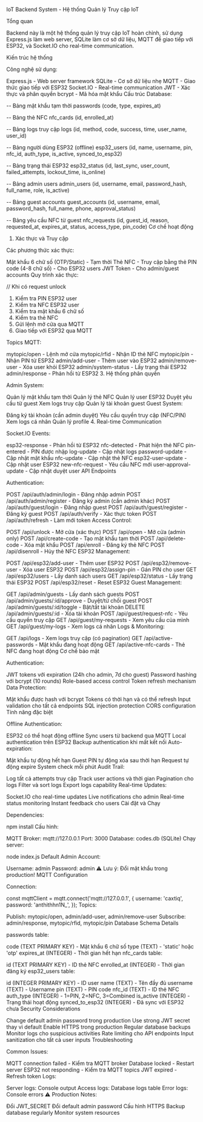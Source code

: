 IoT Backend System - Hệ thống Quản lý Truy cập IoT

Tổng quan

Backend này là một hệ thống quản lý truy cập IoT hoàn chỉnh, sử dụng Express.js làm web server, SQLite làm cơ sở dữ liệu, MQTT để giao tiếp với ESP32, và Socket.IO cho real-time communication.

Kiến trúc hệ thống

Công nghệ sử dụng:

Express.js - Web server framework
SQLite - Cơ sở dữ liệu nhẹ
MQTT - Giao thức giao tiếp với ESP32
Socket.IO - Real-time communication
JWT - Xác thực và phân quyền
bcrypt - Mã hóa mật khẩu
Cấu trúc Database:

-- Bảng mật khẩu tạm thời
passwords (code, type, expires_at)

-- Bảng thẻ NFC
nfc_cards (id, enrolled_at)

-- Bảng logs truy cập
logs (id, method, code, success, time, user_name, user_id)

-- Bảng người dùng ESP32 (offline)
esp32_users (id, name, username, pin, nfc_id, auth_type, is_active, synced_to_esp32)

-- Bảng trạng thái ESP32
esp32_status (id, last_sync, user_count, failed_attempts, lockout_time, is_online)

-- Bảng admin users
admin_users (id, username, email, password_hash, full_name, role, is_active)

-- Bảng guest accounts
guest_accounts (id, username, email, password_hash, full_name, phone, approval_status)

-- Bảng yêu cầu NFC từ guest
nfc_requests (id, guest_id, reason, requested_at, expires_at, status, access_type, pin_code)
Cơ chế hoạt động

1. Xác thực và Truy cập

Các phương thức xác thực:

Mật khẩu 6 chữ số (OTP/Static) - Tạm thời
Thẻ NFC - Truy cập bằng thẻ
PIN code (4-8 chữ số) - Cho ESP32 users
JWT Token - Cho admin/guest accounts
Quy trình xác thực:

// Khi có request unlock
1. Kiểm tra PIN ESP32 user
2. Kiểm tra NFC ESP32 user  
3. Kiểm tra mật khẩu 6 chữ số
4. Kiểm tra thẻ NFC
5. Gửi lệnh mở cửa qua MQTT
2. Giao tiếp với ESP32 qua MQTT

Topics MQTT:

mytopic/open - Lệnh mở cửa
mytopic/rfid - Nhận ID thẻ NFC
mytopic/pin - Nhận PIN từ ESP32
admin/add-user - Thêm user vào ESP32
admin/remove-user - Xóa user khỏi ESP32
admin/system-status - Lấy trạng thái ESP32
admin/response - Phản hồi từ ESP32
3. Hệ thống phân quyền

Admin System:

Quản lý mật khẩu tạm thời
Quản lý thẻ NFC
Quản lý user ESP32
Duyệt yêu cầu từ guest
Xem logs truy cập
Quản lý tài khoản guest
Guest System:

Đăng ký tài khoản (cần admin duyệt)
Yêu cầu quyền truy cập (NFC/PIN)
Xem logs cá nhân
Quản lý profile
4. Real-time Communication

Socket.IO Events:

esp32-response - Phản hồi từ ESP32
nfc-detected - Phát hiện thẻ NFC
pin-entered - PIN được nhập
log-update - Cập nhật logs
password-update - Cập nhật mật khẩu
nfc-update - Cập nhật thẻ NFC
esp32-user-update - Cập nhật user ESP32
new-nfc-request - Yêu cầu NFC mới
user-approval-update - Cập nhật duyệt user
API Endpoints

Authentication:

POST /api/auth/admin/login - Đăng nhập admin
POST /api/auth/admin/register - Đăng ký admin (cần admin khác)
POST /api/auth/guest/login - Đăng nhập guest
POST /api/auth/guest/register - Đăng ký guest
POST /api/auth/verify - Xác thực token
POST /api/auth/refresh - Làm mới token
Access Control:

POST /api/unlock - Mở cửa (xác thực)
POST /api/open - Mở cửa (admin only)
POST /api/create-code - Tạo mật khẩu tạm thời
POST /api/delete-code - Xóa mật khẩu
POST /api/enroll - Đăng ký thẻ NFC
POST /api/disenroll - Hủy thẻ NFC
ESP32 Management:

POST /api/esp32/add-user - Thêm user ESP32
POST /api/esp32/remove-user - Xóa user ESP32
POST /api/esp32/assign-pin - Gán PIN cho user
GET /api/esp32/users - Lấy danh sách users
GET /api/esp32/status - Lấy trạng thái ESP32
POST /api/esp32/reset - Reset ESP32
Guest Management:

GET /api/admin/guests - Lấy danh sách guests
POST /api/admin/guests/:id/approve - Duyệt/từ chối guest
POST /api/admin/guests/:id/toggle - Bật/tắt tài khoản
DELETE /api/admin/guests/:id - Xóa tài khoản
POST /api/guest/request-nfc - Yêu cầu quyền truy cập
GET /api/guest/my-requests - Xem yêu cầu của mình
GET /api/guest/my-logs - Xem logs cá nhân
Logs & Monitoring:

GET /api/logs - Xem logs truy cập (có pagination)
GET /api/active-passwords - Mật khẩu đang hoạt động
GET /api/active-nfc-cards - Thẻ NFC đang hoạt động
Cơ chế bảo mật

Authentication:

JWT tokens với expiration (24h cho admin, 7d cho guest)
Password hashing với bcrypt (10 rounds)
Role-based access control
Token refresh mechanism
Data Protection:

Mật khẩu được hash với bcrypt
Tokens có thời hạn và có thể refresh
Input validation cho tất cả endpoints
SQL injection protection
CORS configuration
Tính năng đặc biệt

Offline Authentication:

ESP32 có thể hoạt động offline
Sync users từ backend qua MQTT
Local authentication trên ESP32
Backup authentication khi mất kết nối
Auto-expiration:

Mật khẩu tự động hết hạn
Guest PIN tự động xóa sau thời hạn
Request tự động expire
System check mỗi phút
Audit Trail:

Log tất cả attempts truy cập
Track user actions và thời gian
Pagination cho logs
Filter và sort logs
Export logs capability
Real-time Updates:

Socket.IO cho real-time updates
Live notifications cho admin
Real-time status monitoring
Instant feedback cho users
Cài đặt và Chạy

Dependencies:

npm install
Cấu hình:

MQTT Broker: mqtt://127.0.0.1
Port: 3000
Database: codes.db (SQLite)
Chạy server:

node index.js
Default Admin Account:

Username: admin
Password: admin
⚠️ Lưu ý: Đổi mật khẩu trong production!
MQTT Configuration

Connection:

const mqttClient = mqtt.connect('mqtt://127.0.0.1', {
  username: 'caxtiq',
  password: 'anthithhn1N_',
});
Topics:

Publish: mytopic/open, admin/add-user, admin/remove-user
Subscribe: admin/response, mytopic/rfid, mytopic/pin
Database Schema Details

passwords table:

code (TEXT PRIMARY KEY) - Mật khẩu 6 chữ số
type (TEXT) - 'static' hoặc 'otp'
expires_at (INTEGER) - Thời gian hết hạn
nfc_cards table:

id (TEXT PRIMARY KEY) - ID thẻ NFC
enrolled_at (INTEGER) - Thời gian đăng ký
esp32_users table:

id (INTEGER PRIMARY KEY) - ID user
name (TEXT) - Tên đầy đủ
username (TEXT) - Username
pin (TEXT) - PIN code
nfc_id (TEXT) - ID thẻ NFC
auth_type (INTEGER) - 1=PIN, 2=NFC, 3=Combined
is_active (INTEGER) - Trạng thái hoạt động
synced_to_esp32 (INTEGER) - Đã sync với ESP32 chưa
Security Considerations

Change default admin password trong production
Use strong JWT secret thay vì default
Enable HTTPS trong production
Regular database backups
Monitor logs cho suspicious activities
Rate limiting cho API endpoints
Input sanitization cho tất cả user inputs
Troubleshooting

Common Issues:

MQTT connection failed - Kiểm tra MQTT broker
Database locked - Restart server
ESP32 not responding - Kiểm tra MQTT topics
JWT expired - Refresh token
Logs:

Server logs: Console output
Access logs: Database logs table
Error logs: Console errors
⚠️ Production Notes:

Đổi JWT_SECRET
Đổi default admin password
Cấu hình HTTPS
Backup database regularly
Monitor system resources
